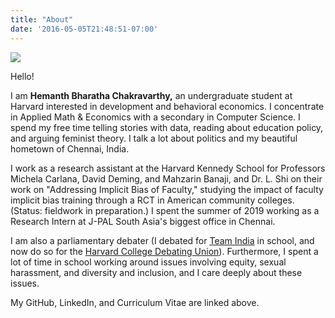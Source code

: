 ```yaml
---
title: "About"
date: '2016-05-05T21:48:51-07:00'
---
```


![](/Users/hbharathachakravarthy/my_page/static/hemanth.jpg)

Hello!

I am **Hemanth Bharatha Chakravarthy,** an undergraduate student at Harvard interested in development and behavioral economics. I concentrate in Applied Math & Economics with a secondary in Computer Science. I spend my free time telling stories with data, reading about education policy, and arguing feminist theory. I talk a lot about politics and my beautiful hometown of Chennai, India. 

I work as a research assistant at the Harvard Kennedy School for Professors Michela Carlana, David Deming, and Mahzarin Banaji, and Dr. L. Shi on their work on "Addressing Implicit Bias of Faculty," studying the impact of faculty implicit bias training through a RCT in American community colleges. (Status: fieldwork in preparation.) I spent the summer of 2019 working as a Research Intern at J-PAL South Asia's biggest office in Chennai.

I am also a parliamentary debater (I debated for [Team India](https://www.hindustantimes.com/india-news/indians-win-the-argument-school-students-win-silver-medal-in-world-debating-championship-in-croatia/story-0OYWOjQAWrHD9UlCk3DDON.html) in school, and now do so for the [Harvard College Debating Union](https://www.hcdu.org/)). Furthermore, I spent a lot of time in school working around issues involving equity, sexual harassment, and diversity and inclusion, and I care deeply about these issues. 

My GitHub, LinkedIn, and Curriculum Vitae are linked above.
